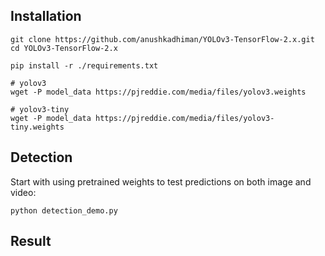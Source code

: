 
## Installation


```
git clone https://github.com/anushkadhiman/YOLOv3-TensorFlow-2.x.git
cd YOLOv3-TensorFlow-2.x
````

```
pip install -r ./requirements.txt
`````

```
# yolov3
wget -P model_data https://pjreddie.com/media/files/yolov3.weights

# yolov3-tiny
wget -P model_data https://pjreddie.com/media/files/yolov3-tiny.weights
``````


## Detection
Start with using pretrained weights to test predictions on both image and video:
```
python detection_demo.py
````

## Result


